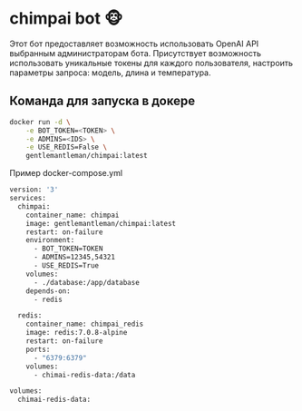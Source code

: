 # chimpai bot 🐵

Этот бот предоставляет возможность использовать OpenAI API выбранным администраторам бота.
Присутствует возможность использовать уникальные токены для каждого пользователя, настроить параметры запроса: модель, длина и температура.

## Команда для запуска в докере

```bash
docker run -d \
    -e BOT_TOKEN=<TOKEN> \
    -e ADMINS=<IDS> \
    -e USE_REDIS=False \
    gentlemantleman/chimpai:latest
```

Пример docker-compose.yml

```bash
version: '3'
services:
  chimpai:
    container_name: chimpai
    image: gentlemantleman/chimpai:latest
    restart: on-failure
    environment:
      - BOT_TOKEN=TOKEN
      - ADMINS=12345,54321
      - USE_REDIS=True
    volumes:
      - ./database:/app/database
    depends-on: 
      - redis

  redis:
    container_name: chimpai_redis
    image: redis:7.0.8-alpine
    restart: on-failure
    ports:
      - "6379:6379"
    volumes:
      - chimai-redis-data:/data

volumes:
  chimai-redis-data:

